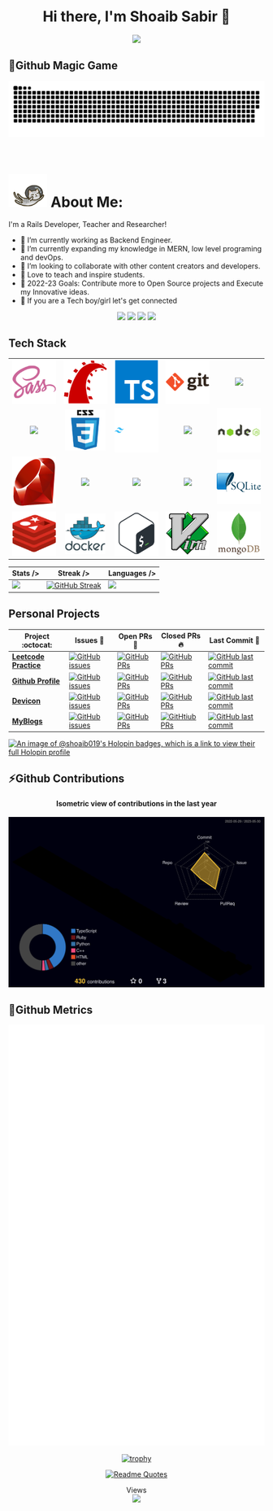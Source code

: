  <div align="center">
    <h1> Hi there, I'm Shoaib Sabir 👋<a href="#"></h1>
  </div>

  <p align="center">
<a href="https://github.com/Shoaib19"><img src="https://readme-typing-svg.herokuapp.com?lines=Ruby+on+Rails+Developer;Backend+Engineer;Git+Bash+zsh;Js+developer&center=true&width=500&height=50"></a>

## 🐛Github Magic Game

<p align="center">
 <img src="https://github.com/Shoaib19/Shoaib19/raw/output/github-contribution-grid-snake-dark.svg" alt="snake"></center>
</p>
<br>


# <img src='.github/workflows/flyingcat.gif' height=65/>  About Me:

I'm a Rails Developer, Teacher and Researcher!
- 🔭 I’m currently working as Backend Engineer.
- 🌱 I’m currently expanding my knowledge in MERN, low level programing and devOps.
- 👯 I’m looking to collaborate with other content creators and developers.
- 📢 Love to teach and inspire students.
- 🥅 2022-23 Goals: Contribute more to Open Source projects and Execute my Innovative ideas.
- 💎 If you are a Tech boy/girl let's get connected

<p align="center">
<a href="https://www.linkedin.com/in/shoaib-sabir-a3b88a212/"><img src="https://img.shields.io/badge/-Shoaib%20Sabir-0077B5?style=flat&logo=Linkedin&logoColor=white"/></a>
<a href="mailto:shoaibsabir019@gmail.com"><img src="https://img.shields.io/badge/-shoaibsabir019@gmail.com-D14836?style=flat&logo=Gmail&logoColor=white"/></a>
<a href="https://www.instagram.com/shoaibsabir099/"><img src="https://img.shields.io/badge/-@shoaibsabir-E4405F?style=flat&logo=Instagram&logoColor=white"/></a>
<a href="https://leetcode.com/Shoaib019/"><img src="https://img.shields.io/badge/-/shoaibsabir-e8b519?style=flat&logo=leetcode&logoColor=black"/></a>
 </p>

<h2>Tech Stack</h2>

<table width="80%">
<tr>
    <td align='center' width="150">
        <img src="https://github.com/devicons/devicon/blob/master/icons/sass/sass-original.svg" width="100">
    </td>

  <td align='center' width="150">
        <img src="https://github.com/devicons/devicon/blob/master/icons/rails/rails-plain.svg"  width="100">
    </td>
 <td align='center' width="150">
        <img src="https://github.com/devicons/devicon/blob/master/icons/typescript/typescript-original.svg" width="100">
    </td>
 <td align='center' width="200">
        <img src="https://github.com/devicons/devicon/blob/master/icons/git/git-original-wordmark.svg" width="100">
    </td>
 <td align='center' width="200">
        <img src="https://www.vectorlogo.zone/logos/reactjs/reactjs-ar21.svg">
    </td>
 
</tr>
 
<tr>
    <td align='center' width="200">
        <img src="https://upload.wikimedia.org/wikipedia/commons/thumb/3/38/HTML5_Badge.svg/600px-HTML5_Badge.svg.png"  width="70">
    </td>
    <td align='center' width="200">
        <img src="https://raw.githubusercontent.com/devicons/devicon/0d6c64dbbf311879f7d563bfc3ccf559f9ed111c/icons/css3/css3-original-wordmark.svg" width="80">
    </td>
 <td align='center' width="200">
        <img src="https://github.com/devicons/devicon/blob/master/icons/tailwindcss/tailwindcss-original-wordmark.svg" width="170">
    </td>
     <td align='center' width="200">
        <img src="https://github.com/abranhe/programming-languages-logos/blob/master/src/javascript/javascript.svg" width="90">
    </td>
    <td align='center' width="200">
        <img src="https://github.com/devicons/devicon/blob/master/icons/nodejs/nodejs-original-wordmark.svg">
    </td>
</tr>
 
<tr>
    <td align='center' width="200">
        <img src="https://github.com/devicons/devicon/blob/master/icons/ruby/ruby-original.svg" width="100" height="100">
    </td>
    <td align='center' width="200">
        <img src="https://camo.githubusercontent.com/2b97405ead6d87cffc71126648f74f034ab9b77525453aaac85ca79248532854/68747470733a2f2f766567696269742e636f6d2f77702d636f6e74656e742f75706c6f6164732f323031382f30352f657870726573736a732e706e67" >
    </td>
 <td align='center' width="200">
        <img src="https://www.vectorlogo.zone/logos/heroku/heroku-ar21.svg">
    </td>
  <td align='center' width="200">
        <img src="https://download.logo.wine/logo/MySQL/MySQL-Logo.wine.png" >
    </td>
    <td align='center' width="200">
        <img src="https://github.com/devicons/devicon/blob/master/icons/sqlite/sqlite-original-wordmark.svg" width="100">
    </td>
</tr>
	
<tr>
    <td align='center' width="200">
        <img src="https://github.com/devicons/devicon/blob/master/icons/redis/redis-original.svg"  width="90">
    </td>
    <td align='center' width="200">
        <img src="https://github.com/devicons/devicon/blob/master/icons/docker/docker-original-wordmark.svg" width="80">
    </td>
 <td align='center' width="200">
        <img src="https://github.com/devicons/devicon/blob/master/icons/bash/bash-original.svg" width="150">
    </td>
     <td align='center' width="200">
        <img src="https://github.com/devicons/devicon/blob/master/icons/vim/vim-original.svg" width="90">
    </td>
    <td align='center' width="200">
        <img src="https://github.com/devicons/devicon/blob/master/icons/mongodb/mongodb-original-wordmark.svg" width="90">
    </td>
</tr>
    
</table>

|Stats />|Streak />|Languages />
|---|---|---|
|![](https://github-profile-summary-cards.vercel.app/api/cards/stats?username=Shoaib19&theme=gruvbox)|[![GitHub Streak](https://streak-stats.demolab.com/?user=Shoaib19&theme=gruvbox&hide_border=true&border_radius=32&date_format=j%20M%5B%20Y%5D&ring=888888)](https://git.io/streak-stats)|![](https://github-profile-summary-cards.vercel.app/api/cards/repos-per-language?username=Shoaib19&theme=gruvbox)|
 
 ## Personal Projects

| Project :octocat:                                                                | Issues :bug:                                                                                                                                                                             | Open PRs :bell:                                                                                                                                                             | Closed PRs :fire:                                                                                                                                                                                                       | Last Commit 🚩                                                                                                                                                                                      |
| -------------------------------------------------------------------------------- | ---------------------------------------------------------------------------------------------------------------------------------------------------------------------------------------- | --------------------------------------------------------------------------------------------------------------------------------------------------------------------------- | ----------------------------------------------------------------------------------------------------------------------------------------------------------------------------------------------------------------------- | --------------------------------------------------------------------------------------------------------------------------------------------------------------------------------------------------- |
| [**Leetcode Practice**](https://github.com/Shoaib19/Leetcode)                  | [![GitHub issues](https://img.shields.io/github/issues/Shoaib19/Leetcode?color=green&logo=github&style=flat)](https://github.com/Shoaib19/Leetcode/issues)                           | [![GitHub PRs](https://img.shields.io/github/issues-pr/Shoaib19/Leetcode?style=flat&logo=github)](https://github.com/Shoaib19/Leetcode/pulls)                           | [![GitHub PRs](https://img.shields.io/github/issues-pr-closed/Shoaib19/Leetcode?style=flat&color=critical&logo=github)](https://github.com/Shoaib19/Leetcode/pulls?q=is%3Apr+is%3Aclosed)                           | [![GitHub last commit](https://img.shields.io/github/last-commit/Shoaib19/Leetcode?color=blue&logo=github&style=flat)](https://github.com/Shoaib19/Leetcode/commits/)                           |
| [**Github Profile**](https://github.com/Shoaib19/Shoaib19)                   | [![GitHub issues](https://img.shields.io/github/issues/Shoaib19/Shoaib19?color=green&logo=github&style=flat)](https://github.com/Shoaib19/Shoaib19/issues)                       | [![GitHub PRs](https://img.shields.io/github/issues-pr/Shoaib19/Shoaib19?style=flat&logo=github)](https://github.com/Shoaib19/Shoaib19/pulls)                       | [![GitHub PRs](https://img.shields.io/github/issues-pr-closed/Shoaib19/Shoaib19?style=flat&color=critical&logo=github)](https://github.com/Shoaib19/Shoaib19/pulls?q=is%3Apr+is%3Aclosed)                       | [![GitHub last commit](https://img.shields.io/github/last-commit/Shoaib19/Shoaib19?color=blue&logo=github&style=flat)](https://github.com/Shoaib19/Shoaib19/commits/)                       |
| [**Devicon**](https://github.com/Shoaib19/devicon) | [![GitHub issues](https://img.shields.io/github/issues/Shoaib19/devicon?color=green&logo=github&style=flat)](https://github.com/Shoaib19/devicon/issues) | [![GitHub PRs](https://img.shields.io/github/issues-pr/Shoaib19/devicon?style=flat&logo=github)](https://github.com/Shoaib19/devicon/pulls) | [![GitHub PRs](https://img.shields.io/github/issues-pr-closed/Shoaib19/devicon?style=flat&color=critical&logo=github)](https://github.com/Shoaib19/devicon/pulls?q=is%3Apr+is%3Aclosed) | [![GitHub last commit](https://img.shields.io/github/last-commit/Shoaib19/devicon?color=blue&logo=github&style=flat)](https://github.com/Shoaib19/devicon/commits/) |
| [**MyBlogs**](https://github.com/Shoaib19/tech-blogs)    | [![GitHub issues](https://img.shields.io/github/issues/Shoaib19/tech-blogs?color=green&logo=github&style=flat)](https://github.com/Shoaib19/tech-blogs/issues)       | [![GitHub PRs](https://img.shields.io/github/issues-pr/Shoaib19/tech-blogs?style=flat&logo=github)](https://github.com/Shoaib19/tech-blogs/pulls)       | [![GitHtiub PRs](https://img.shields.io/github/issues-pr-closed/Shoaib19/tech-blogs?style=flat&color=critical&logo=github)](https://github.com/Shoaib19/tech-blogs/pulls?q=is%3Apr+is%3Aclosed)     | [![GitHub last commit](https://img.shields.io/github/last-commit/Shoaib19/tech-blogs?color=blue&logo=github&style=flat)](https://github.com/Shoaib19/tech-blogs/commits/)       |

[![An image of @shoaib019's Holopin badges, which is a link to view their full Holopin profile](https://holopin.me/shoaib019)](https://holopin.io/@shoaib019)

## ⚡️Github Contributions
	
<h4 align="center">Isometric view of contributions in the last year</h4>
<p align="center">
	<a href="./profile-3d-contrib/profile-night-rainbow.svg">
		<img width="900em" src="./profile-3d-contrib/profile-night-rainbow.svg">
	</a>
</p>

## 🚀Github Metrics

<p align="center">
	<img width="625em" src="https://github.com/Shoaib19/Shoaib19/blob/main/github-metrics.svg" />
</p>

<p align="center"> 
 <a href="https://github.com/ryo-ma/github-profile-trophy">
  <img src="https://github-profile-trophy.vercel.app/?username=ryo-ma&theme=onedark" alt="trophy">
 </a>
</p>

<p align="center">
 <a href="https://github.com/piyushsuthar/github-readme-quotes">
  <img src="https://quotes-github-readme.vercel.app/api?type=horizontal&theme=dark" alt="Readme Quotes">
 </a>
</p>

<p align="center"> 
  Views<br>
  <img src="https://profile-counter.glitch.me/Shoaib19/count.svg" />
</p>

